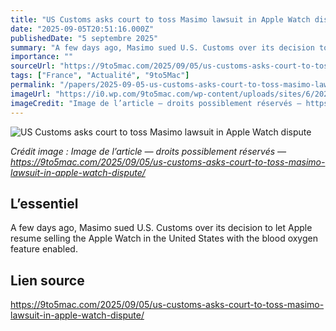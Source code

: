 ```yaml
---
title: "US Customs asks court to toss Masimo lawsuit in Apple Watch dispute"
date: "2025-09-05T20:51:16.000Z"
publishedDate: "5 septembre 2025"
summary: "A few days ago, Masimo sued U.S. Customs over its decision to let Apple resume selling the Apple Watch in the United States with the blood oxygen feature enabled."
importance: ""
sourceUrl: "https://9to5mac.com/2025/09/05/us-customs-asks-court-to-toss-masimo-lawsuit-in-apple-watch-dispute/"
tags: ["France", "Actualité", "9to5Mac"]
permalink: "/papers/2025-09-05-us-customs-asks-court-to-toss-masimo-lawsuit-in-apple-watch-dispute"
imageUrl: "https://i0.wp.com/9to5mac.com/wp-content/uploads/sites/6/2025/08/apple-watch-ultra-blood-oxygen-sensor.jpg?resize=1200%2C628&quality=82&strip=all&ssl=1"
imageCredit: "Image de l’article — droits possiblement réservés — https://9to5mac.com/2025/09/05/us-customs-asks-court-to-toss-masimo-lawsuit-in-apple-watch-dispute/"
---
```


![US Customs asks court to toss Masimo lawsuit in Apple Watch dispute](https://i0.wp.com/9to5mac.com/wp-content/uploads/sites/6/2025/08/apple-watch-ultra-blood-oxygen-sensor.jpg?resize=1200%2C628&quality=82&strip=all&ssl=1)

*Crédit image : Image de l’article — droits possiblement réservés — https://9to5mac.com/2025/09/05/us-customs-asks-court-to-toss-masimo-lawsuit-in-apple-watch-dispute/*

## L’essentiel

A few days ago, Masimo sued U.S. Customs over its decision to let Apple resume selling the Apple Watch in the United States with the blood oxygen feature enabled.

## Lien source

https://9to5mac.com/2025/09/05/us-customs-asks-court-to-toss-masimo-lawsuit-in-apple-watch-dispute/

